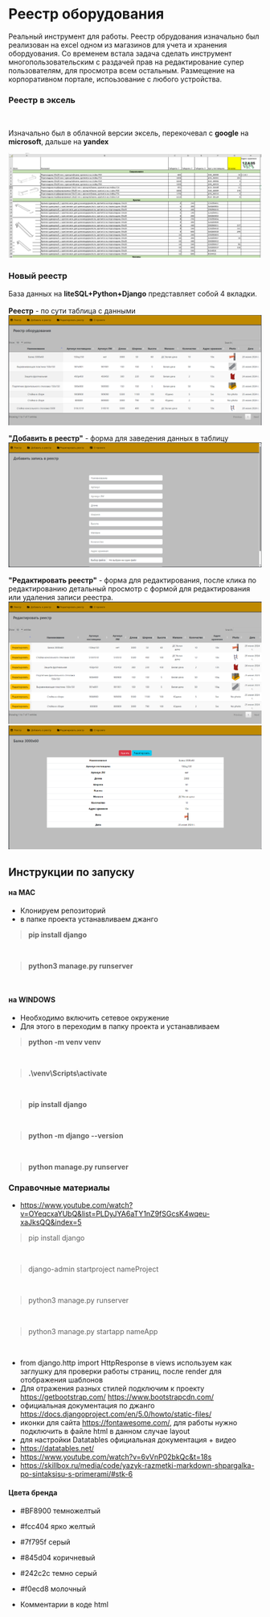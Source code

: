 # Реестр оборудoвания

Реальный инструмент для работы. 
Реестр обрудования изначально был реализован на excel одном из магазинов для учета и хранения обордуования.
Со временем встала задача сделать инструмент многопользовательским с раздачей прав
на редактирование супер пользователям, для просмотра всем остальным. 
Размещение на корпоративном портале, испоьзование с любого устройства.

### Реестр в эксель 
<br>

Изначально был в облачной версии эксель, 
перекочевал с __google__ на __microsoft__, дальше на **yandex** <br>


![picture](imageForReadme/table.png)


### Новый реестр 
База данных на  __liteSQL+Python+Django__  представляет собой 4 вкладки.<br> 
<br>**Реестр** - по сути таблица с данными 
![picture](imageForReadme/register.png)

**"Добавить в реестр"** - форма для заведения данных в таблицу
![picture2](imageForReadme/addRegister.png)

**"Редактировать реестр"** - форма для редактирования, после клика по редактированию детальный просмотр с формой для редактирования или удаления записи реестра.
![picture1](imageForReadme/editRegister.png)
![picture2](imageForReadme/detailView.png)

## Инструкции по запуску
#### на MAC
- Клонируем репозиторий
- в папке проекта устанавливаем джанго 

> **pip install django**
<br> 

> **python3 manage.py runserver**
<br>

#### на WINDOWS
- Необходимо включить сетевое окружение
- Для этого в переходим в папку проекта и устанавливаем
> **python -m venv venv**
<br>

> **.\venv\Scripts\activate**
<br>

> **pip install django**
<br>

> **python -m django --version**
<br>

> **python manage.py runserver**


### Справочные материалы

- https://www.youtube.com/watch?v=OYeqcxaYUbQ&list=PLDyJYA6aTY1nZ9fSGcsK4wqeu-xaJksQQ&index=5

> pip install django
<br>

> django-admin startproject nameProject
<br>

> python3 manage.py runserver 
<br>

> python3 manage.py startapp nameApp
<br> 

- from django.http import HttpResponse в views используем как заглушку для проверки работы страниц, после render для отображения шаблонов
- Для отражения разных стилей подключим к проекту https://getbootstrap.com/ https://www.bootstrapcdn.com/
- официальная документация по джанго https://docs.djangoproject.com/en/5.0/howto/static-files/
- иконки для сайта https://fontawesome.com/, для работы нужно подключить в файле html в данном случае layout
- для настройки Datatables  официальная документация + видео 
- https://datatables.net/
- https://www.youtube.com/watch?v=6vVnP02bkQc&t=18s
- https://skillbox.ru/media/code/yazyk-razmetki-markdown-shpargalka-po-sintaksisu-s-primerami/#stk-6




#### Цвета  бренда
- #BF8900 темножелтый
- #fcc404 ярко желтый
- #7f795f серый
- #845d04 коричневый
- #242c2c темно серый
- #f0ecd8 молочный

- Комментарии в коде html <!--    {% include 'main/test.html' %}-->